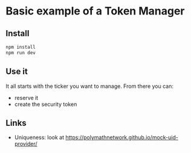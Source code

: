 # Basic example of a Token Manager

## Install

```sh
npm install
npm run dev
```

## Use it

It all starts with the ticker you want to manage. From there you can:

* reserve it
* create the security token

## Links

* Uniqueness: look at https://polymathnetwork.github.io/mock-uid-provider/